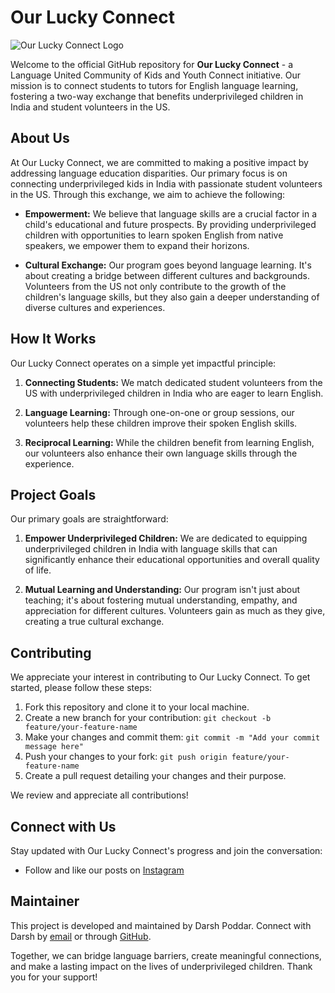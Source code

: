 # Our Lucky Connect

![Our Lucky Connect Logo](https://scontent-dfw5-2.cdninstagram.com/v/t51.2885-19/348147091_192795630321746_5964547564914283836_n.jpg?stp=dst-jpg_s150x150&_nc_ht=scontent-dfw5-2.cdninstagram.com&_nc_cat=102&_nc_ohc=MOzMKoyzajYAX-Xo4Aq&edm=ACWDqb8BAAAA&ccb=7-5&oh=00_AfDFiz4TR8abD-1_ug6UGw36zXOuozr_Gltc3Z84yF_YkA&oe=64D60A5B&_nc_sid=ee9879)

Welcome to the official GitHub repository for **Our Lucky Connect** - a Language United Community of Kids and Youth Connect initiative. Our mission is to connect students to tutors for English language learning, fostering a two-way exchange that benefits underprivileged children in India and student volunteers in the US.

## About Us

At Our Lucky Connect, we are committed to making a positive impact by addressing language education disparities. Our primary focus is on connecting underprivileged kids in India with passionate student volunteers in the US. Through this exchange, we aim to achieve the following:

- **Empowerment:** We believe that language skills are a crucial factor in a child's educational and future prospects. By providing underprivileged children with opportunities to learn spoken English from native speakers, we empower them to expand their horizons.

- **Cultural Exchange:** Our program goes beyond language learning. It's about creating a bridge between different cultures and backgrounds. Volunteers from the US not only contribute to the growth of the children's language skills, but they also gain a deeper understanding of diverse cultures and experiences.

## How It Works

Our Lucky Connect operates on a simple yet impactful principle:

1. **Connecting Students:** We match dedicated student volunteers from the US with underprivileged children in India who are eager to learn English.

2. **Language Learning:** Through one-on-one or group sessions, our volunteers help these children improve their spoken English skills.

3. **Reciprocal Learning:** While the children benefit from learning English, our volunteers also enhance their own language skills through the experience.

## Project Goals

Our primary goals are straightforward:

1. **Empower Underprivileged Children:** We are dedicated to equipping underprivileged children in India with language skills that can significantly enhance their educational opportunities and overall quality of life.

2. **Mutual Learning and Understanding:** Our program isn't just about teaching; it's about fostering mutual understanding, empathy, and appreciation for different cultures. Volunteers gain as much as they give, creating a true cultural exchange.

## Contributing

We appreciate your interest in contributing to Our Lucky Connect. To get started, please follow these steps:

1. Fork this repository and clone it to your local machine.
2. Create a new branch for your contribution: ```git checkout -b feature/your-feature-name```
3. Make your changes and commit them: ```git commit -m "Add your commit message here"```
4. Push your changes to your fork: ```git push origin feature/your-feature-name```
5. Create a pull request detailing your changes and their purpose.

We review and appreciate all contributions!

## Connect with Us

Stay updated with Our Lucky Connect's progress and join the conversation:

- Follow and like our posts on [Instagram](https://www.instagram.com/ourluckyconnect/)

## Maintainer

This project is developed and maintained by Darsh Poddar. Connect with Darsh by [email](mailto:darsh.pod@gmail.com) or through [GitHub](https://github.com/drPod).

Together, we can bridge language barriers, create meaningful connections, and make a lasting impact on the lives of underprivileged children. Thank you for your support!

